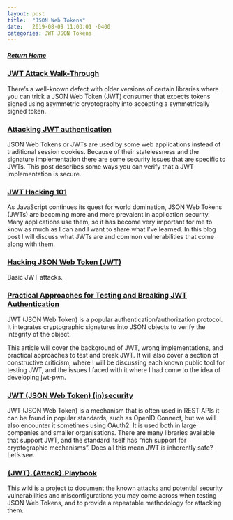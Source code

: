 ```yaml
---
layout: post
title:  "JSON Web Tokens"
date:   2019-08-09 11:03:01 -0400
categories: JWT JSON Tokens
---
```

##### [Return Home](https://thegetch.github.io/penetration/testing/resources/2020/07/24/Home/)

### [JWT Attack Walk-Through](https://www.nccgroup.trust/uk/about-us/newsroom-and-events/blogs/2019/january/jwt-attack-walk-through/)

There’s a well-known defect with older versions of certain libraries where you can trick a JSON Web Token (JWT) consumer that expects tokens signed using asymmetric cryptography into accepting a symmetrically signed token.

### [Attacking JWT authentication](https://www.sjoerdlangkemper.nl/2016/09/28/attacking-jwt-authentication/)

JSON Web Tokens or JWTs are used by some web applications instead of traditional session cookies. Because of their statelessness and the signature implementation there are some security issues that are specific to JWTs. This post describes some ways you can verify that a JWT implementation is secure.

### [JWT Hacking 101](https://trustfoundry.net/jwt-hacking-101/)

As JavaScript continues its quest for world domination, JSON Web Tokens (JWTs) are becoming more and more prevalent in application security.  Many applications use them, so it has become very important for me to know as much as I can and I want to share what I’ve learned. In this blog post I will discuss what JWTs are and common vulnerabilities that come along with them.

### [Hacking JSON Web Token (JWT)](https://medium.com/101-writeups/hacking-json-web-token-jwt-233fe6c862e6)

Basic JWT attacks.

### [Practical Approaches for Testing and Breaking JWT Authentication](https://mazinahmed.net/blog/breaking-jwt/)

JWT (JSON Web Token) is a popular authentication/authorization protocol. It integrates cryptographic signatures into JSON objects to verify the integrity of the object.

This article will cover the background of JWT, wrong implementations, and practical approaches to test and break JWT. It will also cover a section of constructive criticism, where I will be discussing each known public tool for testing JWT, and the issues I faced with it where I had come to the idea of developing jwt-pwn.

### [JWT (JSON Web Token) (in)security](https://research.securitum.com/jwt-json-web-token-security/)

JWT (JSON Web Token) is a mechanism that is often used in REST APIs it can be found in popular standards, such as OpenID Connect, but we will also encounter it sometimes using OAuth2. It is used both in large companies and smaller organisations. There are many libraries available that support JWT, and the standard itself has “rich support for cryptographic mechanisms”. Does all this mean JWT is inherently safe? Let’s see.

### [{JWT}.{Attack}.Playbook](https://github.com/ticarpi/jwt_tool/wiki)

This wiki is a project to document the known attacks and potential security vulnerabilities and misconfigurations you may come across when testing JSON Web Tokens, and to provide a repeatable methodology for attacking them.
